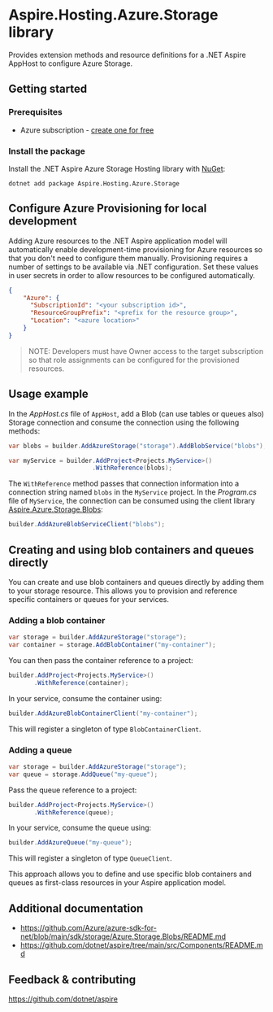 # Aspire.Hosting.Azure.Storage library

Provides extension methods and resource definitions for a .NET Aspire AppHost to configure Azure Storage.

## Getting started

### Prerequisites

- Azure subscription - [create one for free](https://azure.microsoft.com/free/)

### Install the package

Install the .NET Aspire Azure Storage Hosting library with [NuGet](https://www.nuget.org):

```dotnetcli
dotnet add package Aspire.Hosting.Azure.Storage
```

## Configure Azure Provisioning for local development

Adding Azure resources to the .NET Aspire application model will automatically enable development-time provisioning
for Azure resources so that you don't need to configure them manually. Provisioning requires a number of settings
to be available via .NET configuration. Set these values in user secrets in order to allow resources to be configured
automatically.

```json
{
    "Azure": {
      "SubscriptionId": "<your subscription id>",
      "ResourceGroupPrefix": "<prefix for the resource group>",
      "Location": "<azure location>"
    }
}
```

> NOTE: Developers must have Owner access to the target subscription so that role assignments
> can be configured for the provisioned resources.

## Usage example

In the _AppHost.cs_ file of `AppHost`, add a Blob (can use tables or queues also) Storage connection and consume the connection using the following methods:

```csharp
var blobs = builder.AddAzureStorage("storage").AddBlobService("blobs");

var myService = builder.AddProject<Projects.MyService>()
                       .WithReference(blobs);
```

The `WithReference` method passes that connection information into a connection string named `blobs` in the `MyService` project. In the _Program.cs_ file of `MyService`, the connection can be consumed using the client library [Aspire.Azure.Storage.Blobs](https://www.nuget.org/packages/Aspire.Azure.Storage.Blobs):

```csharp
builder.AddAzureBlobServiceClient("blobs");
```

## Creating and using blob containers and queues directly

You can create and use blob containers and queues directly by adding them to your storage resource. This allows you to provision and reference specific containers or queues for your services.

### Adding a blob container

```csharp
var storage = builder.AddAzureStorage("storage");
var container = storage.AddBlobContainer("my-container");
```

You can then pass the container reference to a project:

```csharp
builder.AddProject<Projects.MyService>()
       .WithReference(container);
```

In your service, consume the container using:

```csharp
builder.AddAzureBlobContainerClient("my-container");
```

This will register a singleton of type `BlobContainerClient`.

### Adding a queue

```csharp
var storage = builder.AddAzureStorage("storage");
var queue = storage.AddQueue("my-queue");
```

Pass the queue reference to a project:

```csharp
builder.AddProject<Projects.MyService>()
       .WithReference(queue);
```

In your service, consume the queue using:

```csharp
builder.AddAzureQueue("my-queue");
```

This will register a singleton of type `QueueClient`.

This approach allows you to define and use specific blob containers and queues as first-class resources in your Aspire application model.

## Additional documentation

* https://github.com/Azure/azure-sdk-for-net/blob/main/sdk/storage/Azure.Storage.Blobs/README.md
* https://github.com/dotnet/aspire/tree/main/src/Components/README.md

## Feedback & contributing

https://github.com/dotnet/aspire
